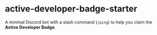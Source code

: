 # active-developer-badge-starter
A minimal Discord bot with a slash command (`/ping`) to help you claim the **Active Developer Badge**.
